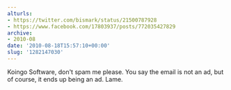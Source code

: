 ```yaml
---
alturls:
- https://twitter.com/bismark/status/21500787928
- https://www.facebook.com/17803937/posts/772035427829
archive:
- 2010-08
date: '2010-08-18T15:57:10+00:00'
slug: '1282147030'
---
```


Koingo Software, don't spam me please.  You say the email is not an ad, but of course, it ends up being an ad.  Lame.

